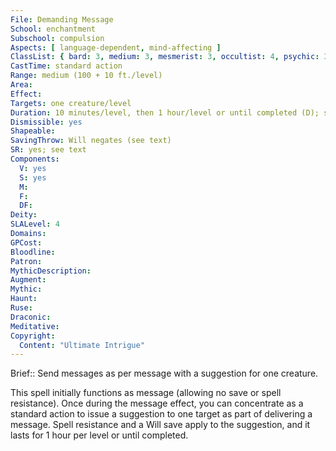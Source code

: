 ```yaml
---
File: Demanding Message
School: enchantment
Subschool: compulsion
Aspects: [ language-dependent, mind-affecting ]
ClassList: { bard: 3, medium: 3, mesmerist: 3, occultist: 4, psychic: 3, sorcerer: 4, wizard: 4, witch: 4 }
CastTime: standard action
Range: medium (100 + 10 ft./level)
Area: 
Effect: 
Targets: one creature/level
Duration: 10 minutes/level, then 1 hour/level or until completed (D); see text
Dismissible: yes
Shapeable: 
SavingThrow: Will negates (see text)
SR: yes; see text
Components:
  V: yes
  S: yes
  M: 
  F: 
  DF: 
Deity: 
SLALevel: 4
Domains: 
GPCost: 
Bloodline: 
Patron: 
MythicDescription: 
Augment: 
Mythic: 
Haunt: 
Ruse: 
Draconic: 
Meditative: 
Copyright:
  Content: "Ultimate Intrigue"
---
```

Brief:: Send messages as per message with a suggestion for one creature.

This spell initially functions as message (allowing no save or spell resistance). Once during the message effect, you can concentrate as a standard action to issue a suggestion to one target as part of delivering a message. Spell resistance and a Will save apply to the suggestion, and it lasts for 1 hour per level or until completed.
